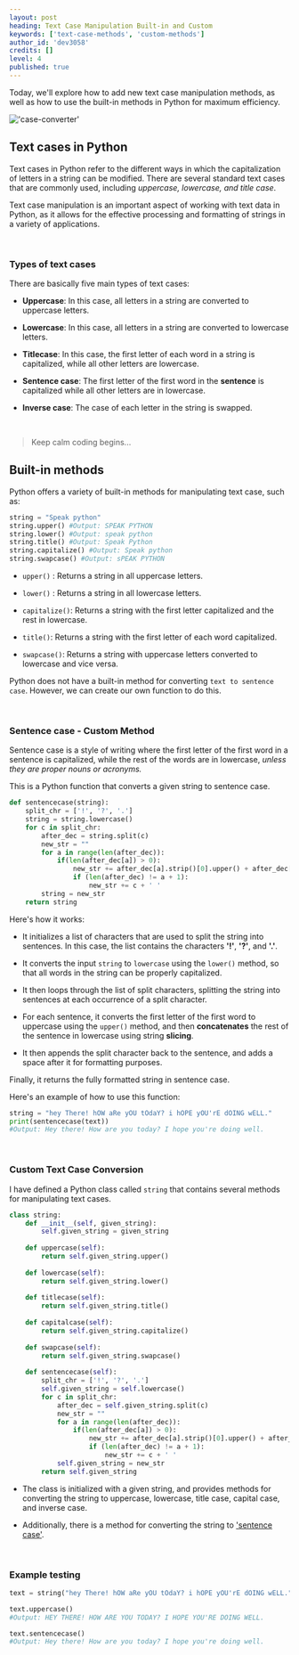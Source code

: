 ```yaml
---
layout: post
heading: Text Case Manipulation Built-in and Custom
keywords: ['text-case-methods', 'custom-methods']
author_id: 'dev3058'
credits: []
level: 4
published: true
---
```


Today, we'll explore how to add new text case manipulation methods, as well as how to use the built-in methods in Python for maximum efficiency.

!['case-converter'](https://repository-images.githubusercontent.com/158893422/8b6af900-71f2-11eb-8f2b-1e583a3b5c0e)

## Text cases in Python

Text cases in Python refer to the different ways in which the capitalization of letters in a string can be modified. There are several standard text cases that are commonly used, including _uppercase, lowercase, and title case_.

Text case manipulation is an important aspect of working with text data in Python, as it allows for the effective processing and formatting of strings in a variety of applications.

<br/>

### Types of text cases
There are basically five main types of text cases:

- __Uppercase__: In this case, all letters in a string are converted to uppercase letters.

- __Lowercase__: In this case, all letters in a string are converted to lowercase letters.

- __Titlecase__: In this case, the first letter of each word in a string is capitalized, while all other letters are lowercase.

- __Sentence case__: The first letter of the first word in the __sentence__ is capitalized while all other letters are in lowercase.

- __Inverse case__: The case of each letter in the string is swapped.

<br/>

>Keep calm coding begins...

## Built-in methods

Python offers a variety of built-in methods for manipulating text case, such as:

```python
string = "Speak python"
string.upper() #Output: SPEAK PYTHON
string.lower() #Output: speak python
string.title() #Output: Speak Python
string.capitalize() #Output: Speak python
string.swapcase() #Output: sPEAK PYTHON
```

- `upper()` : Returns a string in all uppercase letters.

- `lower()` : Returns a string in all lowercase letters.

- `capitalize()`: Returns a string with the first letter capitalized and the rest in lowercase.

- `title()`: Returns a string with the first letter of each word capitalized.

- `swapcase()`: Returns a string with uppercase letters converted to lowercase and vice versa.

Python does not have a built-in method for converting `text to sentence case`. However, we can create our own function to do this.

<br/>

### Sentence case - Custom Method

Sentence case is a style of writing where the first letter of the first word in a sentence is capitalized, while the rest of the words are in lowercase, _unless they are proper nouns or acronyms._

This is a Python function that converts a given string to sentence case.
<br/>

```python
def sentencecase(string):
    split_chr = ['!', '?', '.']
    string = string.lowercase()
    for c in split_chr:
        after_dec = string.split(c)
        new_str = ""
        for a in range(len(after_dec)):
            if(len(after_dec[a]) > 0):
                new_str += after_dec[a].strip()[0].upper() + after_dec[a].strip()[1:]
                if (len(after_dec) != a + 1):
                    new_str += c + ' '
        string = new_str
    return string
```

Here's how it works:

- It initializes a list of characters that are used to split the string into sentences. In this case, the list contains the characters __'!'__, __'?'__, and __'.'__.

- It converts the input `string` to `lowercase` using the `lower()` method, so that all words in the string can be properly capitalized.

- It then loops through the list of split characters, splitting the string into sentences at each occurrence of a split character.

- For each sentence, it converts the first letter of the first word to uppercase using the `upper()` method, and then __concatenates__ the rest of the sentence in lowercase using string __slicing__.

- It then appends the split character back to the sentence, and adds a space after it for formatting purposes.

Finally, it returns the fully formatted string in sentence case.

Here's an example of how to use this function:


```python
string = "hey There! hOW aRe yOU tOdaY? i hOPE yOU'rE dOING wELL."
print(sentencecase(text))
#Output: Hey there! How are you today? I hope you're doing well.
```


<br/>

### Custom Text Case Conversion 

I have defined a Python class called `string` that contains several methods for manipulating text cases.
<br/>

```python
class string:
    def __init__(self, given_string):
        self.given_string = given_string
    
    def uppercase(self):
        return self.given_string.upper()
    
    def lowercase(self):
        return self.given_string.lower()
    
    def titlecase(self):
        return self.given_string.title()
    
    def capitalcase(self):
        return self.given_string.capitalize()
    
    def swapcase(self):
        return self.given_string.swapcase()
    
    def sentencecase(self):
        split_chr = ['!', '?', '.']
        self.given_string = self.lowercase()
        for c in split_chr:
            after_dec = self.given_string.split(c)
            new_str = ""
            for a in range(len(after_dec)):
                if(len(after_dec[a]) > 0):
                    new_str += after_dec[a].strip()[0].upper() + after_dec[a].strip()[1:]
                    if (len(after_dec) != a + 1):
                        new_str += c + ' '
            self.given_string = new_str
        return self.given_string
```

- The class is initialized with a given string, and provides methods for converting the string to uppercase, lowercase, title case, capital case, and inverse case. 

- Additionally, there is a method for converting the string to ['sentence case'](#sentence-case---custom-method).

<br />

### Example testing


```python
text = string("hey There! hOW aRe yOU tOdaY? i hOPE yOU'rE dOING wELL.")
```


```python
text.uppercase()
#Output: HEY THERE! HOW ARE YOU TODAY? I HOPE YOU'RE DOING WELL.

text.sentencecase()
#Output: Hey there! How are you today? I hope you're doing well.
```

<br />